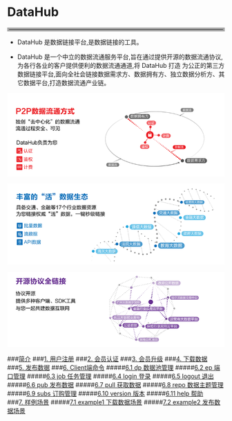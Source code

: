 #  DataHub 
<hr style=" border:4px solid #A9A9A9;" /> 

- DataHub 是数据链接平台,是数据链接的工具。

- DataHub 是一个中立的数据流通服务平台,旨在通过提供开源的数据流通协议,为各行各业的客户提供便利的数据流通通道,将 DataHub 打造 为公正的第三方数据链接平台,面向全社会链接数据需求方、数据拥有方、独立数据分析方、其它数据平台,打造数据流通产业链。

![](img/data_flow.png) 

![](img/data_ecosystem.png)

![](img/oss_license.png)


###[简介](README.md)
###[1. 用户注册](member.md)
###[2. 会员认证](certification.md)
###[3. 会员升级](upgrade.md)
###[4. 下载数据](demander.md)
###[5. 发布数据](supplier.md)
###[6. Client端命令](client.md)
#####[6.1 dp 数据池管理](dp.md)
#####[6.2 ep 端口管理](ep.md)
#####[6.3 job 任务管理](job.md)
#####[6.4 login 登录](login.md)
#####[6.5 logout  退出](logout.md)
#####[6.6 pub  发布数据](pub.md)
#####[6.7 pull 获取数据](pull.md)
#####[6.8 repo  数据主题管理](repo.md)
#####[6.9 subs 订购管理](subs.md)
#####[6.10 version  版本](version.md)
#####[6.11 help  帮助](help.md)    
###[7. 样例场景](example.md)
#####[7.1 example1 下载数据场景](example1.md) 
#####[7.2 example2 发布数据场景](example1.md)


